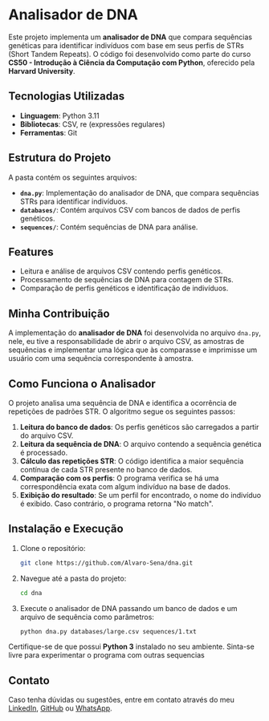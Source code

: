 # Analisador de DNA

Este projeto implementa um **analisador de DNA** que compara sequências genéticas para identificar indivíduos com base em seus perfis de STRs (Short Tandem Repeats). O código foi desenvolvido como parte do curso **CS50 - Introdução à Ciência da Computação com Python**, oferecido pela **Harvard University**.

## Tecnologias Utilizadas  
- **Linguagem**: Python 3.11  
- **Bibliotecas**: CSV, re (expressões regulares) 
- **Ferramentas**: Git

## Estrutura do Projeto

A pasta contém os seguintes arquivos:

- **`dna.py`**: Implementação do analisador de DNA, que compara sequências STRs para identificar indivíduos.
- **`databases/`**: Contém arquivos CSV com bancos de dados de perfis genéticos.
- **`sequences/`**: Contém sequências de DNA para análise.

## Features  
- Leitura e análise de arquivos CSV contendo perfis genéticos.
- Processamento de sequências de DNA para contagem de STRs.  
- Comparação de perfis genéticos e identificação de indivíduos.

## Minha Contribuição

A implementação do **analisador de DNA** foi desenvolvida no arquivo `dna.py`, nele, eu tive a responsabilidade de abrir o arquivo CSV, as amostras de sequências e implementar uma lógica que às comparasse e imprimisse um usuário com uma sequência correspondente à amostra.

## Como Funciona o Analisador

O projeto analisa uma sequência de DNA e identifica a ocorrência de repetições de padrões STR. O algoritmo segue os seguintes passos:

1. **Leitura do banco de dados**: Os perfis genéticos são carregados a partir do arquivo CSV.
2. **Leitura da sequência de DNA**: O arquivo contendo a sequência genética é processado.
3. **Cálculo das repetições STR**: O código identifica a maior sequência contínua de cada STR presente no banco de dados.
4. **Comparação com os perfis**: O programa verifica se há uma correspondência exata com algum indivíduo na base de dados.
5. **Exibição do resultado**: Se um perfil for encontrado, o nome do indivíduo é exibido. Caso contrário, o programa retorna "No match".

## Instalação e Execução

1. Clone o repositório:  
   ```bash
   git clone https://github.com/Alvaro-Sena/dna.git  
   ```
2. Navegue até a pasta do projeto:  
   ```bash  
   cd dna   
   ```  
3. Execute o analisador de DNA passando um banco de dados e um arquivo de sequência como parâmetros:  
   ```bash  
   python dna.py databases/large.csv sequences/1.txt   
   ```  


Certifique-se de que possui **Python 3** instalado no seu ambiente.
Sinta-se livre para experimentar o programa com outras sequencias

## Contato
Caso tenha dúvidas ou sugestões, entre em contato através do meu [LinkedIn](www.linkedin.com/in/alvaro-sena), [GitHub](https://github.com/Alvaro-Sena) ou [WhatsApp](https://wa.me/447356040385).
